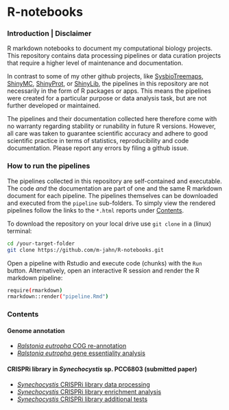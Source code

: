 # R-notebooks

### Introduction | Disclaimer

R markdown notebooks to document my computational biology projects.
This repository contains data processing pipelines or data curation projects
that require a higher level of maintenance and documentation. 

In contrast to some of my other github projects, 
like [SysbioTreemaps](https://github.com/m-jahn/SysbioTreemaps),
[ShinyMC](https://github.com/m-jahn/ShinyMC), [ShinyProt](https://github.com/m-jahn/ShinyProt),
or [ShinyLib](https://github.com/m-jahn/ShinyLib),
the pipelines in this repository are not necessarily in the form of R packages or apps.
This means the pipelines were created for a particular purpose or data analysis task,
but are not further developed or maintained.

The pipelines and their documentation collected here therefore come with no warranty
regarding stability or runability in future R versions. However, all care was taken to
guarantee scientific accuracy and adhere to good scientific practice in terms of statistics,
reproducibility and code documentation. Please report any errors by filing a github issue.

### How to run the pipelines

The pipelines collected in this repository are self-contained and executable. 
The code _and_ the documentation are part of one and the same R markdown document
for each pipeline. The pipelines themselves can be downloaded and executed 
from the `pipeline` sub-folders. To simply view the rendered pipelines follow 
the links to the `*.html` reports under   [Contents](#Contents).

To download the repository on your local drive use `git clone` in a (linux) terminal:

``` bash
cd /your-target-folder
git clone https://github.com/m-jahn/R-notebooks.git
```

Open a pipeline with Rstudio and execute code (chunks) with the `Run` button.
Alternatively, open an interactive R session and render the R markdown pipeline:

``` bash
require(rmarkdown)
rmarkdown::render("pipeline.Rmd")
```


### Contents

#### Genome annotation

- [_Ralstonia eutropha_ COG re-annotation](https://m-jahn.github.io/R-notebooks/Ralstonia_H16_genome_re_annotation.nb.html)
- [_Ralstonia eutropha_ gene essentiality analysis](https://m-jahn.github.io/R-notebooks/Ralstonia_H16_essentiality_analysis.nb.html)

#### CRISPRi library in _Synechocystis_ sp. PCC6803 (submitted paper)

- [_Synechocystis_ CRISPRi library data processing](https://m-jahn.github.io/R-notebooks/CRISPRi_library_data_processing.nb.html)
- [_Synechocystis_ CRISPRi library enrichment analysis](https://m-jahn.github.io/R-notebooks/CRISPRi_library_enrichment_analysis.nb.html)
- [_Synechocystis_ CRISPRi library additional tests](https://m-jahn.github.io/R-notebooks/CRISPRi_library_additional_tests.nb.html)

